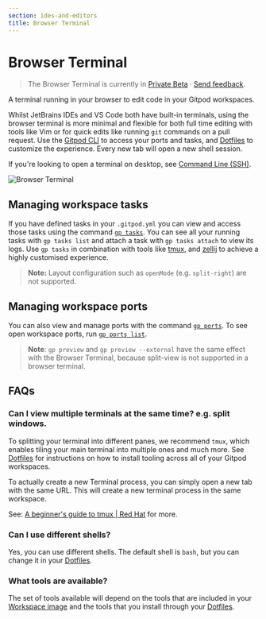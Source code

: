 ```yaml
---
section: ides-and-editors
title: Browser Terminal
---
```


<script context="module">
  export const prerender = true;
  import Keybind from "$lib/components/keybind.svelte";
</script>

# Browser Terminal

> The Browser Terminal is currently in [Private Beta](/docs/help/public-roadmap/release-cycle) · [Send feedback](https://github.com/gitpod-io/gitpod/issues/17724).

A terminal running in your browser to edit code in your Gitpod workspaces.

Whilst JetBrains IDEs and VS Code both have built-in terminals, using the browser terminal is more minimal and flexible for both full time editing with tools like Vim or for quick edits like running `git` commands on a pull request. Use the [Gitpod CLI](/docs/references/gitpod-cli) to access your ports and tasks, and [Dotfiles](/docs/configure/user-settings/dotfiles) to customize the experience. Every new tab will open a new shell session.

If you're looking to open a terminal on desktop, see [Command Line (SSH)](/docs/references/ides-and-editors/command-line).

![Browser Terminal](../../../static/images/docs/browser-terminal.webp)

## Managing workspace tasks

If you have defined tasks in your `.gitpod.yml` you can view and access those tasks using the command [`gp tasks`](/docs/references/gitpod-cli#tasks). You can see all your running tasks with `gp tasks list` and attach a task with `gp tasks attach` to view its logs. Use `gp tasks` in combination with tools like [tmux](https://github.com/tmux/tmux/wiki), and [zellij](https://zellij.dev/) to achieve a highly customised experience.

> **Note:** Layout configuration such as `openMode` (e.g. `split-right`) are not supported.

## Managing workspace ports

You can also view and manage ports with the command [`gp ports`](/docs/references/gitpod-cli#ports). To see open workspace ports, run [`gp ports list`](/docs/references/gitpod-cli#ports).

> **Note**: `gp preview` and `gp preview --external` have the same effect with the Browser Terminal, because split-view is not supported in a browser terminal.

## FAQs

### Can I view multiple terminals at the same time? e.g. split windows.

To splitting your terminal into different panes, we recommend `tmux`, which enables tiling your main terminal into multiple ones and much more. See [Dotfiles](/docs/configure/user-settings/dotfiles) for instructions on how to install tooling across all of your Gitpod workspaces.

To actually create a new Terminal process, you can simply open a new tab with the same URL. This will create a new terminal process in the same workspace.

See: [A beginner's guide to tmux | Red Hat](https://www.redhat.com/sysadmin/introduction-tmux-linux) for more.

### Can I use different shells?

Yes, you can use different shells. The default shell is `bash`, but you can change it in your [Dotfiles](/docs/configure/user-settings/dotfiles).

### What tools are available?

The set of tools available will depend on the tools that are included in your [Workspace image](/docs/configure/workspaces/workspace-image) and the tools that you install through your [Dotfiles](/docs/configure/user-settings/dotfiles).
